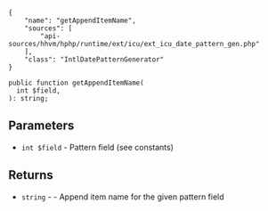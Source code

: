 ``` yamlmeta
{
    "name": "getAppendItemName",
    "sources": [
        "api-sources/hhvm/hphp/runtime/ext/icu/ext_icu_date_pattern_gen.php"
    ],
    "class": "IntlDatePatternGenerator"
}
```




``` Hack
public function getAppendItemName(
  int $field,
): string;
```




## Parameters




+ ` int $field ` - Pattern field (see constants)




## Returns




* ` string ` - - Append item name for the given pattern field
<!-- HHAPIDOC -->
